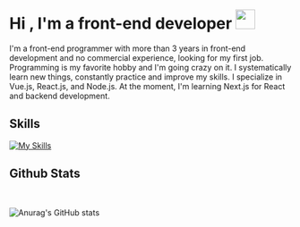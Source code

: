 
<h1><b>Hi , I'm a front-end developer </b><img src="https://media.giphy.com/media/hvRJCLFzcasrR4ia7z/giphy.gif" width="35"></h1>

I'm a front-end programmer with more than 3 years in front-end development and no commercial experience, looking for my first job. Programming is my favorite hobby and I'm going crazy on it. I systematically learn new things, constantly practice and improve my skills. I specialize in Vue.js, React.js, and Node.js. At the moment, I'm learning Next.js for React and backend development.

<!-- <img src="https://media2.giphy.com/media/QssGEmpkyEOhBCb7e1/giphy.gif?cid=ecf05e47a0n3gi1bfqntqmob8g9aid1oyj2wr3ds3mg700bl&rid=giphy.gif" width ="25"> -->
## <b>Skills</b>

[![My Skills](https://skillicons.dev/icons?i=html,css,js,typescript,vue,nuxt,react,redux,jquery,nodejs,express,sass,bootstrap,pug,figma,photoshop,vite,webpack,gulp,git,github,vscode)](https://skillicons.dev)

<!-- <img src="https://media.giphy.com/media/iY8CRBdQXODJSCERIr/giphy.gif" width="35"> -->

## <b> Github Stats </b>
<br>
  
![Anurag's GitHub stats](https://github-readme-stats.vercel.app/api?username=oguman&show_icons=true&theme=dracula)

</a>
</div>
